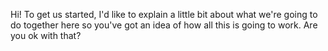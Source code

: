 Hi! To get us started, I'd like to explain a little bit about what we're going to do together here so you've got an idea of how all this is going to work. Are you ok with that?
